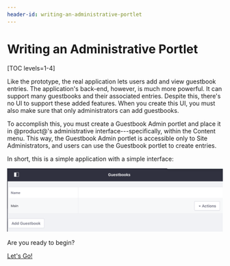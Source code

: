 ```yaml
---
header-id: writing-an-administrative-portlet
---
```


# Writing an Administrative Portlet

[TOC levels=1-4]

Like the prototype, the real application lets users add and view guestbook 
entries. The application's back-end, however, is much more powerful. It can 
support many guestbooks and their associated entries. Despite this, there's no 
UI to support these added features. When you create this UI, you must also make 
sure that only administrators can add guestbooks. 

To accomplish this, you must create a Guestbook Admin portlet and place it in 
@product@'s administrative interface---specifically, within the Content menu. 
This way, the Guestbook Admin portlet is accessible only to Site Administrators, 
and users can use the Guestbook portlet to create entries. 

In short, this is a simple application with a simple interface: 

![Figure 1: The Guestbook Admin portlet lets administrators manage Guestbooks.](../../../images/admin-app-start.png)

Are you ready to begin? 

<a class="go-link btn btn-primary" href="/develop/tutorials/-/knowledge_base/7-1/creating-the-classes">Let's Go!<span class="icon-circle-arrow-right"></span></a>
